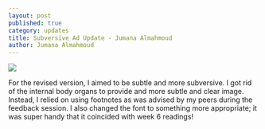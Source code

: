 ```yaml
---
layout: post
published: true
category: updates
title: Subversive Ad Update - Jumana Almahmoud
author: Jumana Almahmoud
---
```

![]({{site.baseurl}}/assets/j-ad-v02.png)

For the revised version, I aimed to be subtle and more subversive. I got rid of the internal body organs to provide and more subtle and clear image. Instead, I relied on using footnotes as was advised by my peers during the feedback session. I also changed the font to something more appropriate; it was super handy that it coincided with week 6 readings!